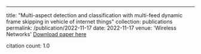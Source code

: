 ---
title: "Multi-aspect detection and classification with multi-feed dynamic frame skipping in vehicle of internet things"
collection: publications
permalink: /publication/2022-11-17
date: 2022-11-17
venue: 'Wireless Networks'
[Download paper here](https://scholar.google.com/citations?view_op=view_citation&hl=en&user=CCckbEUAAAAJ&cstart=20&pagesize=80&citation_for_view=CCckbEUAAAAJ:gVv57TyPmFsC)

citation count: 1.0